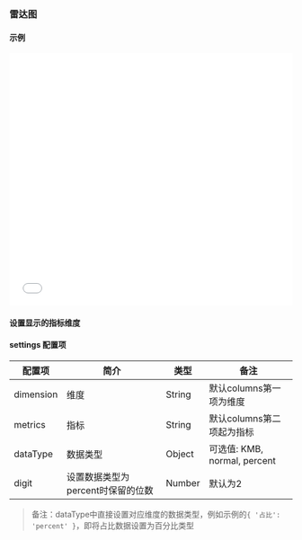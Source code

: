 ### 雷达图

#### 示例

<iframe width="100%" height="450" src="//jsfiddle.net/vue_echarts/jww5fqs8/11/embedded/result,html,js/?bodyColor=fff" allowfullscreen="allowfullscreen" frameborder="0"></iframe>

#### 设置显示的指标维度

<vuep template="#set-metrics-dimension"></vuep>

<script v-pre type="text/x-template" id="set-metrics-dimension">
<template>
  <ve-radar :data="chartData" :settings="chartSettings"></ve-radar>
</template>

<script>
  module.exports = {
    created: function () {
      this.chartData = {
        columns: ['日期', '销售额-1季度', '销售额-2季度', '占比', '其他'],
        rows: [
          { '日期': '1月1日', '销售额-1季度': 1523, '销售额-2季度': 1523, '占比': 0.12, '其他': 100 },
          { '日期': '1月2日', '销售额-1季度': 1223, '销售额-2季度': 1523, '占比': 0.345, '其他': 100 },
          { '日期': '1月3日', '销售额-1季度': 2123, '销售额-2季度': 1523, '占比': 0.7, '其他': 100 },
          { '日期': '1月4日', '销售额-1季度': 4123, '销售额-2季度': 1523, '占比': 0.31, '其他': 100 },
          { '日期': '1月5日', '销售额-1季度': 3123, '销售额-2季度': 1523, '占比': 0.12, '其他': 100 },
          { '日期': '1月6日', '销售额-1季度': 7123, '销售额-2季度': 1523, '占比': 0.65, '其他': 100 }
        ]
      }
      this.chartSettings = {
        dimension: ['日期'],
        metrics: ['销售额-1季度', '销售额-2季度', '占比'],
        dataType: { '占比': 'percent' }
      }
    }
  }
</script>
</script>

#### settings 配置项

| 配置项 | 简介 | 类型 | 备注 |
| --- | --- | --- | --- |
| dimension | 维度 | String | 默认columns第一项为维度 |
| metrics | 指标 | String | 默认columns第二项起为指标 |
| dataType | 数据类型 | Object | 可选值: KMB, normal, percent |
| digit | 设置数据类型为percent时保留的位数 | Number | 默认为2 |

> 备注：dataType中直接设置对应维度的数据类型，例如示例的`{ '占比': 'percent' }`，即将占比数据设置为百分比类型
